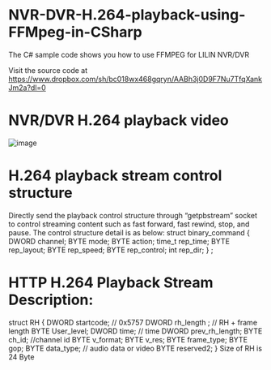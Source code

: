 # NVR-DVR-H.264-playback-using-FFMpeg-in-CSharp

The C# sample code shows you how to use FFMPEG for LILIN NVR/DVR

Visit the source code at https://www.dropbox.com/sh/bc018wx468gqryn/AABh3j0D9F7Nu7TfqXankJm2a?dl=0

# NVR/DVR H.264 playback video

![image](https://github.com/LILINOpenGitHub/NVR-DVR-H.264-playback-using-FFMpeg-in-CSharp/blob/main/video/nvrdvr.gif)

# H.264 playback stream control structure
Directly send the playback control structure through “getpbstream” socket to control streaming content such as fast forward, fast rewind, stop, and pause. The control structure detail is as below:
struct binary_command
{
  DWORD channel;
  BYTE mode;
  BYTE action;
  time_t rep_time;
  BYTE rep_layout;
  BYTE rep_speed;
  BYTE rep_control;
  int rep_dir;
} ;

# HTTP H.264 Playback Stream Description:
struct RH
{
  DWORD startcode; // 0x5757
  DWORD rh_length ; // RH + frame length
  BYTE User_level;
  DWORD time; // time
  DWORD prev_rh_length;
  BYTE ch_id; //channel id
  BYTE v_format;
  BYTE v_res;
  BYTE frame_type;
  BYTE gop;
  BYTE data_type; // audio data or video
  BYTE reserved2;
}
Size of RH is 24 Byte
